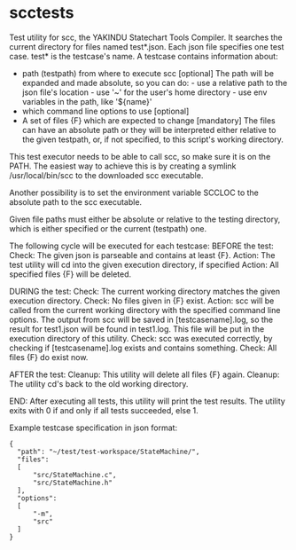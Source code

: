 # scctests
Test utility for scc, the YAKINDU Statechart Tools Compiler.
It searches the current directory for files named test*.json.
Each json file specifies one test case. test* is the testcase's name.
A testcase contains information about:
 - path (testpath) from where to execute scc [optional]
      The path will be expanded and made absolute, so you can do:
          - use a relative path to the json file's location
          - use '~' for the user's home directory
          - use env variables in the path, like '${name}'
 - which command line options to use [optional]
 - A set of files {F} which are expected to change [mandatory]
      The files can have an absolute path or they will be interpreted
      either relative to the given testpath, or, if not specified,
      to this script's working directory.

This test executor needs to be able to call scc, so make sure it is on
the PATH. The easiest way to achieve this is by creating a symlink
/usr/local/bin/scc to the downloaded scc executable.

Another possibility is to set the environment variable SCCLOC to the 
absolute path to the scc executable.

Given file paths must either be absolute or relative to the testing
directory, which is either specified or the current (testpath) one.

The following cycle will be executed for each testcase:
BEFORE the test:
Check: The given json is parseable and contains at least {F}.
Action: The test utility will cd into the given execution directory, if specified
Action: All specified files {F} will be deleted.

DURING the test:
Check: The current working directory matches the given execution directory.
Check: No files given in {F} exist.
Action: scc will be called from the current working directory with the
  specified command line options.
  The output from scc will be saved in [testcasename].log,
  so the result for test1.json will be found in test1.log.
  This file will be put in the execution directory of this utility.
Check: scc was executed correctly, by checking if [testcasename].log exists
  and contains something.
Check: All files {F} do exist now.

AFTER the test:
Cleanup: This utility will delete all files {F} again.
Cleanup: The utility cd's back to the old working directory.

END:
After executing all tests, this utility will print the test results.
The utility exits with 0 if and only if all tests succeeded, else 1.

Example testcase specification in json format:

```
{
  "path": "~/test/test-workspace/StateMachine/",
  "files":
  [
      "src/StateMachine.c",
      "src/StateMachine.h"
  ],
  "options":
  [
      "-m",
      "src"
  ]
}
```
